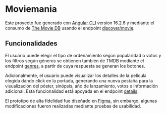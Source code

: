 # Moviemania

Este proyecto fue generado con [Angular CLI](https://github.com/angular/angular-cli) version 16.2.6 y mediante el consumo de [The Movie DB](https://developer.themoviedb.org/) usando el endpoint [discover/movie](https://developer.themoviedb.org/reference/discover-movie).

## Funcionalidades

El usuario puede elegir el tipo de ordenamiento según popularidad o votos y los filtros según géneros se obtienen también de TMDB mediante el endpoint [genres](https://developer.themoviedb.org/reference/genre-movie-list), a partir de cuya respuesta se generan los botones.

Adicionalmente, el usuario puede visualizar los detalles de la película elegida dando click en la portada, generando una nueva pestaña para la visualización del póster, sinópsis, año de lanzamiento, votos e información adicional. Esta funcionalidad está apoyada en el endpoint [details](https://developer.themoviedb.org/reference/movie-details).

El prototipo de alta fidelidad fue diseñado en [Figma](https://www.figma.com/file/3RrWpFKYsZZR1ggibx8uFr/Moviemania?type=design&node-id=0-1&mode=design), sin embargo, algunas modificaciones fueron realizadas mediante pruebas de usabilidad.